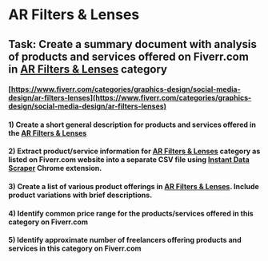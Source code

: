 # AR Filters & Lenses
## Task: Create a summary document with analysis of products and services offered on Fiverr.com in [AR Filters & Lenses](https://www.fiverr.com/categories/graphics-design/social-media-design/ar-filters-lenses) category
#### [https://www.fiverr.com/categories/graphics-design/social-media-design/ar-filters-lenses](https://www.fiverr.com/categories/graphics-design/social-media-design/ar-filters-lenses)
#### 1) Create a short general description for products and services offered in the [AR Filters & Lenses](https://www.fiverr.com/categories/graphics-design/social-media-design/ar-filters-lenses)
#### 2) Extract product/service information for [AR Filters & Lenses](https://www.fiverr.com/categories/graphics-design/social-media-design/ar-filters-lenses) category as listed on Fiverr.com website into a separate CSV file using [Instant Data Scraper](https://chrome.google.com/webstore/detail/instant-data-scraper/ofaokhiedipichpaobibbnahnkdoiiah) Chrome extension.
#### 3) Create a list of various product offerings in [AR Filters & Lenses](https://www.fiverr.com/categories/graphics-design/social-media-design/ar-filters-lenses). Include product variations with brief descriptions.
#### 4) Identify common price range for the products/services offered in this category on Fiverr.com
#### 5) Identify approximate number of freelancers offering products and services in this category on Fiverr.com
